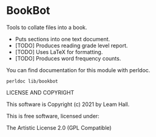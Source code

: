 # BookBot

Tools to collate files into a book.
 - Puts sections into one text document.
 - [TODO] Produces reading grade level report.
 - [TODO] Uses LaTeX for formatting.
 - [TODO] Produces word frequency counts.

You can find documentation for this module with perldoc.

    perldoc lib/bookbot

LICENSE AND COPYRIGHT

This software is Copyright (c) 2021 by Leam Hall.

This is free software, licensed under:

  The Artistic License 2.0 (GPL Compatible)

